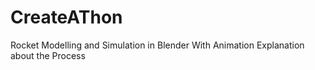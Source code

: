 # CreateAThon
Rocket Modelling and  Simulation in Blender
With Animation Explanation about the Process
